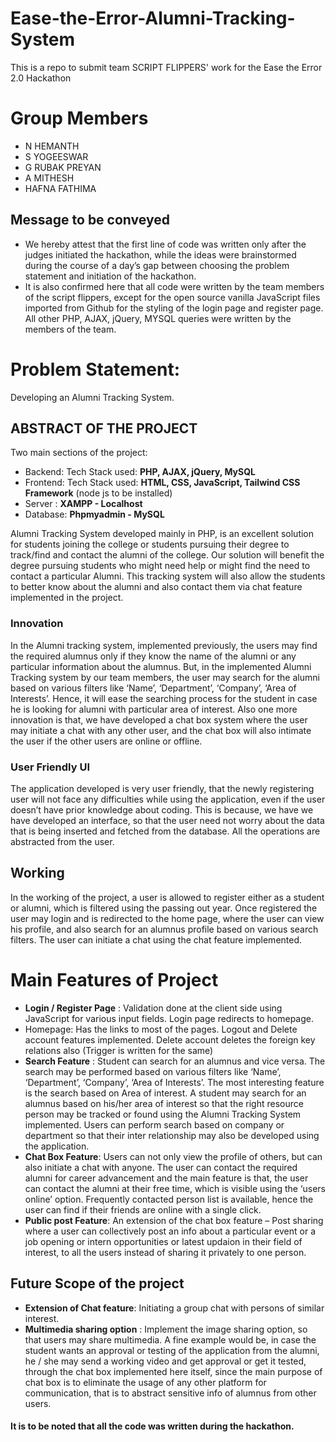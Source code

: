 
# Ease-the-Error-Alumni-Tracking-System
This is a repo to submit team SCRIPT FLIPPERS' work for the Ease the Error 2.0 Hackathon

# Group Members
- N HEMANTH
- S YOGEESWAR
- G RUBAK PREYAN
- A MITHESH
- HAFNA FATHIMA

## Message to be conveyed

- We hereby attest that the first line of code was written only after the judges initiated the hackathon, while the ideas were brainstormed during the course of a day’s gap between choosing the problem statement and initiation of the hackathon. 
- It is also confirmed here that all code were written by the team members of the script flippers, except for the open source vanilla JavaScript files imported from Github for the styling of the login page and register page. All other PHP, AJAX, jQuery, MYSQL queries were written by the members of the team.

# Problem Statement: 
Developing an Alumni Tracking System.

## ABSTRACT OF THE PROJECT

Two main sections of the project: 
- Backend: Tech Stack used:  **PHP, AJAX, jQuery, MySQL**
- Frontend: Tech Stack used: **HTML, CSS, JavaScript, Tailwind CSS Framework** (node js to be installed) 
- Server : **XAMPP - Localhost**
- Database: **Phpmyadmin - MySQL**

Alumni Tracking System developed mainly in PHP, is an excellent solution for students joining the college or students pursuing their degree to track/find and contact the alumni of the college.
Our solution will benefit the degree pursuing students who might need help or might find the need to contact a particular Alumni. This tracking system will also allow the students to better know about the alumni and also contact them via chat feature implemented in the project. 

### Innovation

In the Alumni tracking system, implemented previously, the users may find the required alumnus only if they know the name of the alumni or any particular information about the alumnus. But, in the implemented Alumni Tracking system by our team members, the user may search for the alumni based on various filters like ‘Name’, ‘Department’, ‘Company’, ‘Area of Interests’. Hence, it will ease the searching process for the student in case he is looking for alumni with particular area of interest. Also one more innovation is that, we have developed a chat box system where the user may initiate a chat with any other user, and the chat box will also intimate the user if the other users are online or offline. 

### User Friendly UI

The application developed is very user friendly, that the newly registering user will not face any difficulties while using the application, even if the user doesn’t have prior knowledge about coding. This is because, we have we have developed an interface, so that the user need not worry about the data that is being inserted and fetched from the database. All the operations are abstracted from the user. 

## Working

In the working of the project, a user is allowed to register either as a student or alumni, which is filtered using the passing out year. Once registered the user may login and is redirected to the home page, where the user can view his profile, and also search for an alumnus profile based on various search filters. The user can initiate a chat using the chat feature implemented.

# Main Features of Project

- **Login / Register Page** : Validation done at the client side using JavaScript for various input fields. Login page redirects to homepage.
- Homepage: Has the links to most of the pages. Logout and Delete account features implemented. Delete account deletes the foreign key relations also (Trigger is written for the same) 
- **Search Feature** : Student can search for an alumnus and vice versa. The search may be performed based on various filters like ‘Name’, ‘Department’, ‘Company’, ‘Area of Interests’. The most interesting feature is the search based on Area of interest. A student may search for an alumnus based on his/her area of interest so that the right resource person may be tracked or found using the Alumni Tracking System implemented. Users can perform search based on company or department so that their inter relationship may also be developed using the application. 
- **Chat Box Feature**: Users can not only view the profile of others, but can also initiate a chat with anyone. The user can contact the required alumni for career advancement and the main feature is that, the user can contact the alumni at their free time, which is visible using the ‘users online’ option. Frequently contacted person list is available, hence the user can find if their friends are online with a single click.
- **Public post Feature**: An extension of the chat box feature – Post sharing where a user can collectively post an info about a particular event or a job opening or intern opportunities or latest updaion in their field of interest, to all the users instead of sharing it privately to one person.

## Future Scope of the project 
- **Extension of Chat feature**: Initiating a group chat with persons of similar interest.
- **Multimedia sharing option** : Implement the image sharing option, so that users may share multimedia. A fine example would be, in case the student wants an approval or testing of the application from the alumni, he / she may send a working video and get approval or get it tested, through the chat box implemented here itself, since the main purpose of chat box is to eliminate the usage of any other platform for communication, that is to abstract sensitive info of alumnus from other users. 

#### It is to be noted that all the code was written during the hackathon. 



